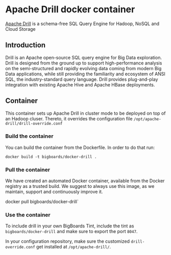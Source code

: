 Apache Drill docker container
====
[Apache Drill](http://incubator.apache.org/drill/) is a schema-free SQL Query Engine for Hadoop, 
NoSQL and Cloud Storage

## Introduction
Drill is an Apache open-source SQL query engine for Big Data exploration. Drill is designed from the ground up 
to support high-performance analysis on the semi-structured and rapidly evolving data coming from modern Big 
Data applications, while still providing the familiarity and ecosystem of ANSI SQL, the industry-standard query 
language. Drill provides plug-and-play integration with existing Apache Hive and Apache HBase deployments.

## Container
This container sets up Apache Drill in cluster mode to be deployed on top of an Hadoop cluser. Thereto, it 
overrides the configuration file `/opt/apache-drill/drill-override.conf`

### Build the container
You can build the container from the Dockerfile. In order to do that run:

`docker build -t bigboards/docker-drill .`

### Pull the container
We have created an automated Docker container, available from the Docker registry as a trusted build. We suggest 
to always use this image, as we maintain, support and continuously improve it.

docker pull bigboards/docker-drill`

### Use the container
To include drill in your own BigBoards Tint, include the tint as `bigboards/docker-drill` and make
sure to export the port `8047`. 

In your configuration repository, make sure the customized `drill-override.conf` get installed 
at `/opt/apache-drill/`.